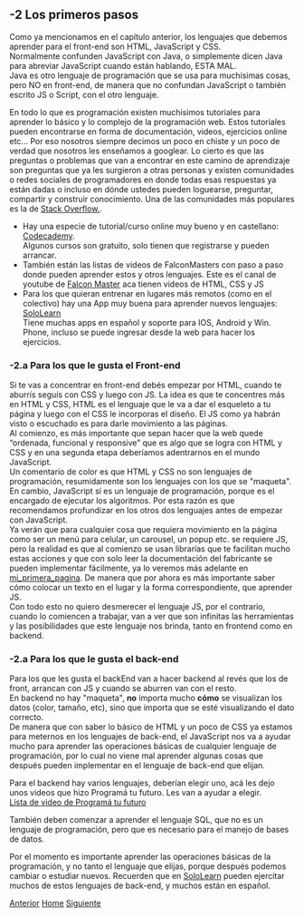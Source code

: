 ## -2 Los primeros pasos

Como ya mencionamos en el capítulo anterior, los lenguajes que debemos aprender para el front-end son HTML, JavaScript y CSS.<br />
Normalmente confunden JavaScript con Java, o simplemente dicen Java para abreviar JavaScript cuando están hablando, ESTA MAL.<br />
Java es otro lenguaje de programación que se usa para muchísimas cosas, pero NO en front-end, de manera que no confundan JavaScript o también escrito JS o Script, con el otro lenguaje.

En todo lo que es programación existen muchísimos tutoriales para aprender lo básico y lo complejo de la programación web. Estos tutoriales pueden encontrarse en forma de documentación, videos, ejercicios online etc... Por eso nosotros siempre decimos un poco en chiste y un poco de verdad que nosotros les enseñamos a googlear. Lo cierto es que las preguntas o problemas que van a encontrar en este camino de aprendizaje son preguntas que ya les surgieron a otras personas y existen comunidades o redes sociales de programadores en donde todas esas respuestas ya están dadas o incluso en dónde ustedes pueden loguearse, preguntar, compartir y construir conocimiento. Una de las comunidades más populares es la de [Stack Overflow.](https://stackoverflow.com/).

- Hay una especie de tutorial/curso online muy bueno y en castellano: [Codecademy](www.codecademy.com/es/learn/web).<br />
Algunos cursos son gratuito, solo tienen que registrarse y pueden arrancar.
- También están las listas de videos de FalconMasters con paso a paso donde pueden aprender estos y otros lenguajes.
Este es el canal de youtube de [Falcon Master](https://www.youtube.com/user/FalconMasters) aca tienen videos de HTML, CSS y JS
- Para los que quieran entrenar en lugares más remotos (como en el colectivo) hay una App muy buena para aprender nuevos lenguajes:<br />
[SoloLearn](https://www.sololearn.com/)<br />
Tiene muchas apps en español y soporte para IOS, Android y Win. Phone, incluso se puede ingresar desde la web para hacer los ejercicios.


### -2.a Para los que le gusta el Front-end

Si te vas a concentrar en front-end debés empezar por HTML, cuando te aburrís seguís con CSS y luego con JS. La idea es que te concentres más en HTML y CSS, HTML es el lenguaje que le va a dar el esqueleto a tu página y luego con el CSS le incorporas el diseño. El JS como ya habrán visto o escuchado es para darle movimiento a las páginas.<br />
Al comienzo, es más importante que sepan hacer que la web quede “ordenada, funcional y responsive” que es algo que se logra con HTML y CSS y en una segunda etapa deberíamos adentrarnos en el mundo JavaScript.<br />
Un comentario de color es que HTML y CSS no son lenguajes de programación, resumidamente son los lenguajes con los que se "maqueta". En cambio, JavaScript sí es un lenguaje de programación, porque es el encargado de ejecutar los algoritmos. Por esta razón es que recomendamos profundizar en los otros dos lenguajes antes de empezar con JavaScript. <br /> 
Ya verán que para cualquier cosa que requiera movimiento en la página como ser un menú para celular, un carousel, un popup etc. se requiere JS, pero la realidad es que al comienzo se usan librarías que te facilitan mucho estas acciones y que con solo leer la documentación del fabricante se pueden implementar fácilmente, ya lo veremos más adelante en [mi_primera_pagina](https://fgarciajulia.github.io/mi_primera_pagina/). De manera que por ahora es más importante saber cómo colocar un texto en el lugar y la forma correspondiente, que aprender JS. <br /> 
Con todo esto no quiero desmerecer el lenguaje JS, por el contrario, cuando lo comiencen a trabajar, van a ver que son infinitas las herramientas y las posibilidades que este lenguaje nos brinda, tanto en frontend como en backend.


### -2.a Para los que le gusta el back-end

Para los que les gusta el backEnd van a hacer backend al revés que los de front, arrancan con JS y cuando se aburren van con el resto. <br /> 
En backend no hay "maqueta", **no** importa mucho **cómo**  se visualizan los datos (color, tamaño, etc), sino que importa que se esté visualizando el dato correcto.<br /> 
De manera que con saber lo básico de HTML y un poco de CSS ya estamos para meternos en los lenguajes de back-end, el JavaScript nos va a ayudar mucho para aprender las operaciones básicas de cualquier lenguaje de programación, por lo cual no viene mal aprender algunas cosas que después pueden implementar en el lenguaje de back-end que elijan.

Para el backend hay varios lenguajes, deberían elegir uno, acá les dejo unos videos que hizo Programá tu futuro. Les van a ayudar a elegir. <br /> 
[Lista de video de Programá tu futuro](https://www.youtube.com/watch?v=QghQluzZ1t4&index=10&list=PLxTPShsWMHPcnZa_QDZvDljOgg_p1S13X)

También deben comenzar a aprender el lenguaje SQL, que no es un lenguaje de programación, pero que es necesario para el manejo de bases de datos.

Por el momento es importante aprender las operaciones básicas de la programación, y no tanto el lenguaje que elijas, porque después podemos cambiar o estudiar nuevos. Recuerden que en [SoloLearn](https://www.sololearn.com/) pueden ejercitar muchos de estos lenguajes de back-end, y muchos están en español.


<div class="Grid">
    <a href="https://fgarciajulia.github.io/intro-web/algoritmo" class="my-btn anterior">Anterior</a>
    <a href="https://fgarciajulia.github.io/intro-web" class="my-btn home">Home</a>
    <a href="https://fgarciajulia.github.io/intro-web/links" class="my-btn siguiente">Siguiente</a>
</div>